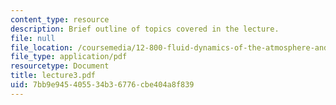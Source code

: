 ```yaml
---
content_type: resource
description: Brief outline of topics covered in the lecture.
file: null
file_location: /coursemedia/12-800-fluid-dynamics-of-the-atmosphere-and-ocean-fall-2004/7bb9e945405534b36776cbe404a8f839_lecture3.pdf
file_type: application/pdf
resourcetype: Document
title: lecture3.pdf
uid: 7bb9e945-4055-34b3-6776-cbe404a8f839
---
```

